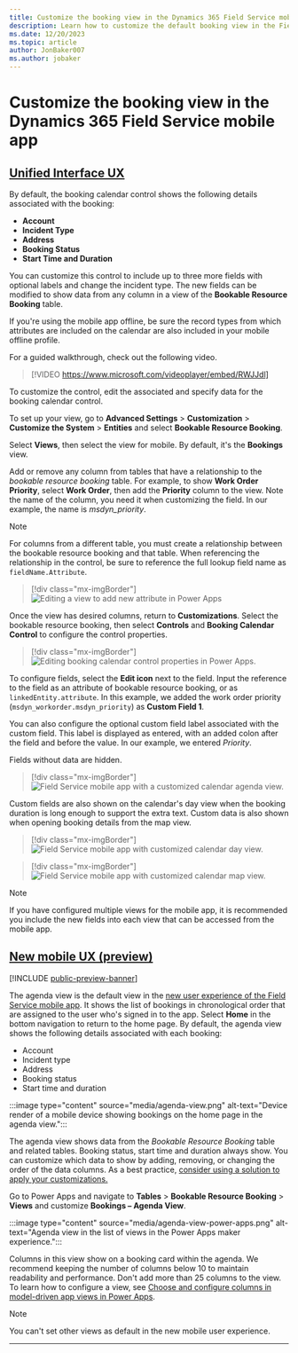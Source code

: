 ```yaml
---
title: Customize the booking view in the Dynamics 365 Field Service mobile app
description: Learn how to customize the default booking view in the Field Service mobile experience.
ms.date: 12/20/2023
ms.topic: article
author: JonBaker007
ms.author: jobaker
---
```


# Customize the booking view in the Dynamics 365 Field Service mobile app

## [Unified Interface UX](#tab/vCurrent)

By default, the booking calendar control shows the following details associated with the booking:

- **Account**
- **Incident Type**
- **Address**
- **Booking Status**
- **Start Time and Duration**

You can customize this control to include up to three more fields with optional labels and change the incident type. The new fields can be modified to show data from any column in a view of the **Bookable Resource Booking** table.

If you're using the mobile app offline, be sure the record types from which attributes are included on the calendar are also included in your mobile offline profile.

For a guided walkthrough, check out the following video.

> [!VIDEO https://www.microsoft.com/videoplayer/embed/RWJJdl]

To customize the control, edit the associated and specify data for the booking calendar control.

To set up your view, go to **Advanced Settings** > **Customization** > **Customize the System** > **Entities** and select **Bookable Resource Booking**.

Select **Views**, then select the view for mobile. By default, it's the **Bookings** view.

Add or remove any column from tables that have a relationship to the *bookable resource booking* table. For example, to show **Work Order Priority**, select **Work Order**, then add the **Priority** column to the view. Note the name of the column, you need it when customizing the field. In our example, the name is *msdyn_priority*.

> [!Note]
> For columns from a different table, you must create a relationship between the bookable resource booking and that table. When referencing the relationship in the control, be sure to reference the full lookup field name as `fieldName.Attribute`.

> [!div class="mx-imgBorder"]
> ![Editing a view to add new attribute in Power Apps](./media/mobile-2020-calendar-control-1.png)

Once the view has desired columns, return to **Customizations**. Select the bookable resource booking, then select **Controls** and **Booking Calendar Control** to configure the control properties.

> [!div class="mx-imgBorder"]
> ![Editing booking calendar control properties in Power Apps.](./media/mobile-2020-calendar-control-2.png)

To configure fields, select the **Edit icon** next to the field. Input the reference to the field as an attribute of bookable resource booking, or as `linkedEntity.attribute`. In this example, we added the work order priority (`msdyn_workorder.msdyn_priority`) as **Custom Field 1**.

You can also configure the optional custom field label associated with the custom field. This label is displayed as entered, with an added colon after the field and before the value. In our example, we entered *Priority*.

Fields without data are hidden.

> [!div class="mx-imgBorder"]
> ![Field Service mobile app with a customized calendar agenda view.](./media/mobile-2020-calendar-control-3.png)

Custom fields are also shown on the calendar's day view when the booking duration is long enough to support the extra text. Custom data is also shown when opening booking details from the map view.

> [!div class="mx-imgBorder"]
> ![Field Service mobile app with customized calendar day view.](./media/mobile-2020-calendar-control-4.png)

> [!div class="mx-imgBorder"]
> ![Field Service mobile app with customized calendar map view.](./media/mobile-2020-calendar-control-5.png)

> [!Note]
> If you have configured multiple views for the mobile app, it is recommended you include the new fields into each view that can be accessed from the mobile app.

## [New mobile UX (preview)](#tab/vNext)

[!INCLUDE [public-preview-banner](../../includes/public-preview-banner.md)]

The agenda view is the default view in the [new user experience of the Field Service mobile app](mobile-powerapp-newux-overview.md). It shows the list of bookings in chronological order that are assigned to the user who's signed in to the app. Select **Home** in the bottom navigation to return to the home page. By default, the agenda view shows the following details associated with each booking:

- Account
- Incident type
- Address
- Booking status
- Start time and duration

:::image type="content" source="media/agenda-view.png" alt-text="Device render of a mobile device showing bookings on the home page in the agenda view.":::

The agenda view shows data from the *Bookable Resource Booking* table and related tables. Booking status, start time and duration always show. You can customize which data to show by adding, removing, or changing the order of the data columns. As a best practice, [consider using a solution to apply your customizations.](/power-apps/maker/data-platform/solutions-overview)

Go to Power Apps and navigate to **Tables** > **Bookable Resource Booking** > **Views** and customize **Bookings – Agenda View**.

:::image type="content" source="media/agenda-view-power-apps.png" alt-text="Agenda view in the list of views in the Power Apps maker experience.":::

Columns in this view show on a booking card within the agenda. We recommend keeping the number of columns below 10 to maintain readability and performance. Don't add more than 25 columns to the view. To learn how to configure a view, see [Choose and configure columns in model-driven app views in Power Apps](/power-apps/maker/model-driven-apps/choose-and-configure-columns).  

> [!NOTE]
> You can't set other views as default in the new mobile user experience.

---

